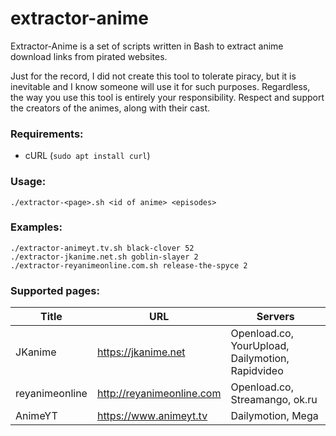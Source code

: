 # extractor-anime

Extractor-Anime is a set of scripts written in Bash to extract anime download links from pirated websites.

Just for the record, I did not create this tool to tolerate piracy, but it is inevitable and I know someone will use it for such purposes.
Regardless, the way you use this tool is entirely your responsibility.
Respect and support the creators of the animes, along with their cast.

### Requirements:
* cURL (`sudo apt install curl`)

### Usage:
```
./extractor-<page>.sh <id of anime> <episodes>
```

### Examples:
```
./extractor-animeyt.tv.sh black-clover 52
./extractor-jkanime.net.sh goblin-slayer 2
./extractor-reyanimeonline.com.sh release-the-spyce 2
```

### Supported pages:
| Title | URL | Servers |
|---|---|---|
| JKanime | https://jkanime.net | Openload.co, YourUpload, Dailymotion, Rapidvideo |
| reyanimeonline | http://reyanimeonline.com | Openload.co, Streamango, ok.ru |
| AnimeYT | https://www.animeyt.tv | Dailymotion, Mega |
